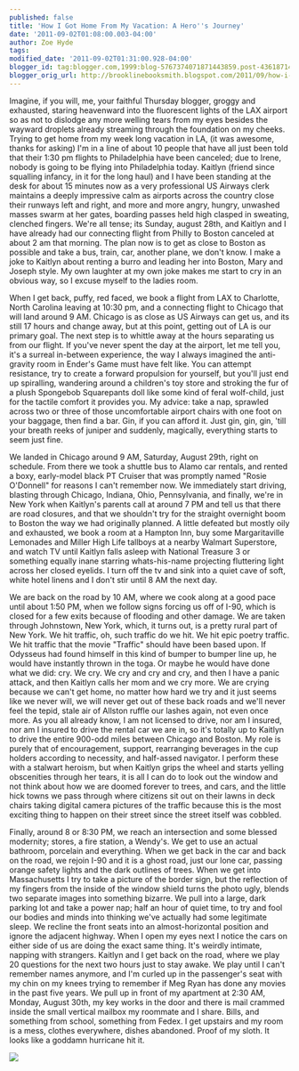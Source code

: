```yaml
---
published: false
title: 'How I Got Home From My Vacation: A Hero''s Journey'
date: '2011-09-02T01:08:00.003-04:00'
author: Zoe Hyde
tags:
modified_date: '2011-09-02T01:31:00.928-04:00'
blogger_id: tag:blogger.com,1999:blog-5767374071871443859.post-4361871446559168990
blogger_orig_url: http://brooklinebooksmith.blogspot.com/2011/09/how-i-got-home-from-my-vacation-heros.html
---
```

Imagine, if you will, me, your faithful Thursday blogger, groggy and exhausted, staring heavenward into the fluorescent lights of the LAX airport so as not to dislodge any more welling tears from my eyes besides the wayward droplets already streaming through the foundation on my cheeks. Trying to get home from my week long vacation in LA, (it was awesome, thanks for asking) I'm in a line of about 10 people that have all just been told that their 1:30 pm flights to Philadelphia have been canceled; due to Irene, nobody is going to be flying into Philadelphia today. Kaitlyn (friend since squalling infancy, in it for the long haul) and I have been standing at the desk for about 15 minutes now as a very professional US Airways clerk maintains a deeply impressive calm as airports across the country close their runways left and right, and more and more angry, hungry, unwashed masses swarm at her gates, boarding passes held high clasped in sweating, clenched fingers. We're all tense; its Sunday, august 28th, and Kaitlyn and I have already had our connecting flight from Philly to Boston canceled at about 2 am that morning. The plan now is to get as close to Boston as possible and take a bus, train, car, another plane, we don't know. I make a joke to Kaitlyn about renting a burro and leading her into Boston, Mary and Joseph style. My own laughter at my own joke makes me start to cry in an obvious way, so I excuse myself to the ladies room.

When I get back, puffy, red faced, we book a flight from LAX to Charlotte, North Carolina leaving at 10:30 pm, and a connecting flight to Chicago that will land around 9 AM. Chicago is as close as US Airways can get us, and its still 17 hours and change away, but at this point, getting out of LA is our primary goal. The next step is to whittle away at the hours separating us from our flight. If you've never spent the day at the airport, let me tell you, it's a surreal in-between experience, the way I always imagined the anti-gravity room in Ender's Game must have felt like. You can attempt resistance, try to create a forward propulsion for yourself, but you'll just end up spiralling, wandering around a children's toy store and stroking the fur of a plush Spongebob Squarepants doll like some kind of feral wolf-child, just for the tactile comfort it provides you. My advice: take a nap, sprawled across two or three of those uncomfortable airport chairs with one foot on your baggage, then find a bar. Gin, if you can afford it. Just gin, gin, gin, 'till your breath reeks of juniper and suddenly, magically, everything starts to seem just fine.

We landed in Chicago around 9 AM, Saturday, August 29th, right on schedule. From there we took a shuttle bus to Alamo car rentals, and rented a boxy, early-model black PT Cruiser that was promptly named "Rosie O'Donnell" for reasons I can't remember now. We immediately start driving, blasting through Chicago, Indiana, Ohio, Pennsylvania, and finally, we're in New York when Kaitlyn's parents call at around 7 PM and tell us that there are road closures, and that we shouldn't try for the straight overnight boom to Boston the way we had originally planned. A little defeated but mostly oily and exhausted, we book a room at a Hampton Inn, buy some Margaritaville Lemonades and Miller High Life tallboys at a nearby Walmart Superstore, and watch TV until Kaitlyn falls asleep with National Treasure 3 or something equally inane starring whats-his-name projecting fluttering light across her closed eyelids. I turn off the tv and sink into a quiet cave of soft, white hotel linens and I don't stir until 8 AM the next day.

We are back on the road by 10 AM, where we cook along at a good pace until about 1:50 PM, when we follow signs forcing us off of I-90, which is closed for a few exits because of flooding and other damage. We are taken through Johnstown, New York, which, it turns out, is a pretty rural part of New York. We hit traffic, oh, such traffic do we hit. We hit epic poetry traffic. We hit traffic that the movie "Traffic" should have been based upon. If Odysseus had found himself in this kind of bumper to bumper line up, he would have instantly thrown in the toga. Or maybe he would have done what we did: cry. We cry. We cry and cry and cry, and then I have a panic attack, and then Kaitlyn calls her mom and we cry more. We are crying because we can't get home, no matter how hard we try and it just seems like we never will, we will never get out of these back roads and we'll never feel the tepid, stale air of Allston ruffle our lashes again, not even once more. As you all already know, I am not licensed to drive, nor am I insured, nor am I insured to drive the rental car we are in, so it's totally up to Kaitlyn to drive the entire 900-odd miles between Chicago and Boston. My role is purely that of encouragement, support, rearranging beverages in the cup holders according to necessity, and half-assed navigator. I perform these with a stalwart heroism, but when Kaitlyn grips the wheel and starts yelling obscenities through her tears, it is all I can do to look out the window and not think about how we are doomed forever to trees, and cars, and the little hick towns we pass through where citizens sit out on their lawns in deck chairs taking digital camera pictures of the traffic because this is the most exciting thing to happen on their street since the street itself was cobbled.

Finally, around 8 or 8:30 PM, we reach an intersection and some blessed modernity; stores, a fire station, a Wendy's. We get to use an actual bathroom, porcelain and everything. When we get back in the car and back on the road, we rejoin I-90 and it is a ghost road, just our lone car, passing orange safety lights and the dark outlines of trees. When we get into Massachusetts I try to take a picture of the border sign, but the reflection of my fingers from the inside of the window shield turns the photo ugly, blends two separate images into something bizarre. We pull into a large, dark parking lot and take a power nap; half an hour of quiet time, to try and fool our bodies and minds into thinking we've actually had some legitimate sleep. We recline the front seats into an almost-horizontal position and ignore the adjacent highway. When I open my eyes next I notice the cars on either side of us are doing the exact same thing. It's weirdly intimate, napping with strangers. Kaitlyn and I get back on the road, where we play 20 questions for the next two hours just to stay awake. We play until I can't remember names anymore, and I'm curled up in the passenger's seat with my chin on my knees trying to remember if Meg Ryan has done any movies in the past five years. We pull up in front of my apartment at 2:30 AM, Monday, August 30th, my key works in the door and there is mail crammed inside the small vertical mailbox my roommate and I share. Bills, and something from school, something from Fedex. I get upstairs and my room is a mess, clothes everywhere, dishes abandoned. Proof of my sloth. It looks like a goddamn hurricane hit it.

![](http://img.photobucket.com/albums/v373/Nuhbrans/P1000631.jpg)